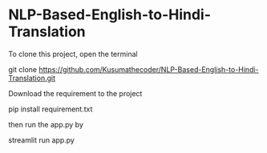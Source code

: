 # NLP-Based-English-to-Hindi-Translation

To clone this project, open the terminal 

git clone https://github.com/Kusumathecoder/NLP-Based-English-to-Hindi-Translation.git


Download the requirement to the project

pip install requirement.txt

then run the app.py by

 streamlit run app.py

